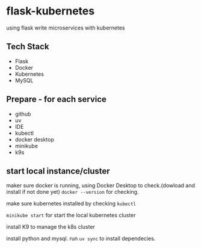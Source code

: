 # flask-kubernetes
using flask write microservices with kubernetes

## Tech Stack
* Flask
* Docker
* Kubernetes
* MySQL



## Prepare - for each service
* github
* uv
* IDE
* kubectl
* docker desktop
* minikube
* k9s


## start local instance/cluster
 
maker sure docker is running, using Docker Desktop to check.(dowload and install if not done yet) `docker --version` for checking.

make sure kubernetes installed by checking `kubectl` 

`minikube start` for start the local kubernetes cluster

install K9 to manage the k8s cluster

install python and mysql. run `uv sync` to install dependecies.
